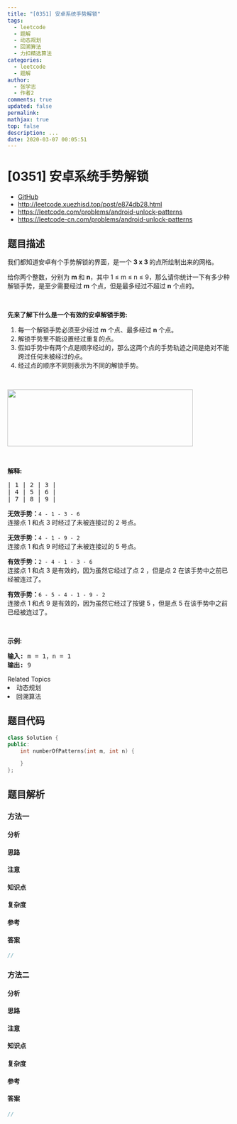 ```yaml
---
title: "[0351] 安卓系统手势解锁"
tags:
  - leetcode
  - 题解
  - 动态规划
  - 回溯算法
  - 力扣精选算法
categories:
  - leetcode
  - 题解
author:
  - 张学志
  - 作者2
comments: true
updated: false
permalink:
mathjax: true
top: false
description: ...
date: 2020-03-07 00:05:51
---
```



# [0351] 安卓系统手势解锁
* [GitHub](https://github.com/algoboy101/LeetCodeCrowdsource/tree/master/_posts/QA/%5B0351%5D%20%E5%AE%89%E5%8D%93%E7%B3%BB%E7%BB%9F%E6%89%8B%E5%8A%BF%E8%A7%A3%E9%94%81.md)
* http://leetcode.xuezhisd.top/post/e874db28.html
* https://leetcode.com/problems/android-unlock-patterns
* https://leetcode-cn.com/problems/android-unlock-patterns


## 题目描述

<p>我们都知道安卓有个手势解锁的界面，是一个&nbsp;<strong>3 x 3 </strong>的点所绘制出来的网格。</p>

<p>给你两个整数，分别为&nbsp;<strong>​​m </strong>和 <strong>n</strong>，其中 1&nbsp;&le; m&nbsp;&le; n&nbsp;&le; 9，那么请你统计一下有多少种解锁手势，是至少需要经过&nbsp;<strong>m</strong>&nbsp;个点，但是最多经过不超过&nbsp;<strong>n</strong> 个点的。</p>

<p>&nbsp;</p>

<p><strong>先来了解下什么是一</strong><strong>个有效的安卓解锁手势:</strong></p>

<ol>
	<li>每一个解锁手势必须至少经过&nbsp;<strong>m</strong> 个点、最多经过&nbsp;<strong>n</strong>&nbsp;个点。</li>
	<li>解锁手势里不能设置经过重复的点。</li>
	<li>假如手势中有两个点是顺序经过的，那么这两个点的手势轨迹之间是绝对不能跨过任何未被经过的点。</li>
	<li>经过点的顺序不同则表示为不同的解锁手势。</li>
</ol>

<p>&nbsp;</p>

<pre><img src="https://raw.githubusercontent.com/algoboy101/LeetCodeCrowdsource/master/imgs/android-unlock.png" style="height: 128px; width: 418px;"></pre>

<p>&nbsp;</p>

<p><strong>解释:</strong></p>

<pre>| 1 | 2 | 3 |
| 4 | 5 | 6 |
| 7 | 8 | 9 |</pre>

<p><strong>无效手势：</strong><code>4 - 1 - 3 - 6 </code><br>
连接点 1 和点&nbsp;3 时经过了未被连接过的&nbsp;2 号点。</p>

<p><strong>无效手势：</strong><code>4 - 1 - 9 - 2</code><br>
连接点 1 和点 9 时经过了未被连接过的 5&nbsp;号点。</p>

<p><strong>有效手势：</strong><code>2 - 4 - 1 - 3 - 6</code><br>
连接点 1 和点&nbsp;3 是有效的，因为虽然它经过了点&nbsp;2 ，但是点 2 在该手势中之前已经被连过了。</p>

<p><strong>有效手势：</strong><code>6 - 5 - 4 - 1 - 9 - 2</code><br>
连接点 1 和点&nbsp;9 是有效的，因为虽然它经过了按键 5 ，但是点&nbsp;5 在该手势中之前已经被连过了。</p>

<p>&nbsp;</p>

<p><strong>示例:</strong></p>

<pre><strong>输入: </strong>m = 1，n = 1
<strong>输出: </strong>9
</pre>
<div><div>Related Topics</div><div><li>动态规划</li><li>回溯算法</li></div></div>


## 题目代码

```cpp
class Solution {
public:
    int numberOfPatterns(int m, int n) {

    }
};
```


## 题目解析


### 方法一

#### 分析

#### 思路

#### 注意

#### 知识点

#### 复杂度

#### 参考

#### 答案

```cpp
//
```


### 方法二

#### 分析

#### 思路

#### 注意

#### 知识点

#### 复杂度

#### 参考

#### 答案

```cpp
//
```


